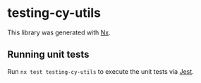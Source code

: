 # testing-cy-utils

This library was generated with [Nx](https://nx.dev).

## Running unit tests

Run `nx test testing-cy-utils` to execute the unit tests via [Jest](https://jestjs.io).
